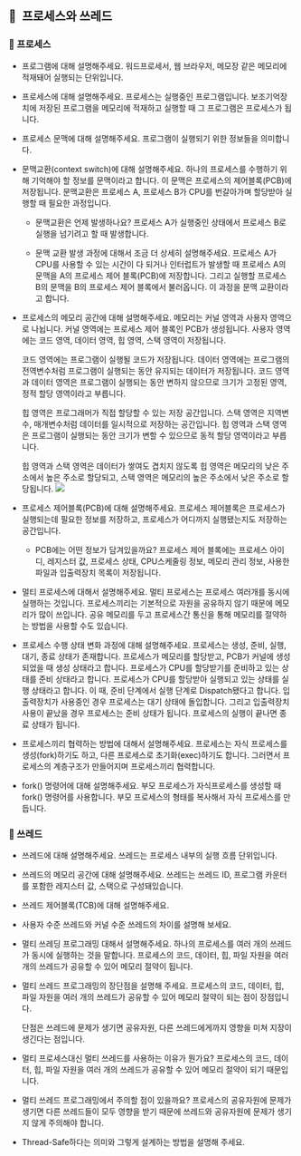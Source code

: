 ## 📌  프로세스와 쓰레드

### 📎 프로세스

- 프로그램에 대해 설명해주세요.
    워드프로세서, 웹 브라우저, 메모장 같은 메모리에 적재돼어 실행되는 단위입니다.
- 프로세스에 대해 설명해주세요.
	프로세스는 실행중인 프로그램입니다. 
	보조기억장치에 저장된 프로그램을 메모리에 적재하고 실행할 때 그 프로그램은 프로세스가 됩니다.
    
- 프로세스 문맥에 대해 설명해주세요.
    프로그램이 실행되기 위한 정보들을 의미합니다.
    
- 문맥교환(context switch)에 대해 설명해주세요.
    하나의 프로세스를 수행하기 위해 기억해야 할 정보를 문맥이라고 합니다.
    이 문맥은 프로세스의 제어블록(PCB)에 저장됩니다.
    문맥교환은 프로세스 A, 프로세스 B가 CPU를 번갈아가며 할당받아 실행할 때 필요한 과정입니다.
    
    - 문맥교환은 언제 발생하나요?
        프로세스 A가 실행중인 상태에서 프로세스 B로 실행을 넘기려고 할 때 발생합니다.
        
    - 문맥 교환 발생 과정에 대해서 조금 더 상세히 설명해주세요.
        프로세스 A가 CPU를 사용할 수 있는 시간이 다 되거나 인터럽트가 발생할 때
        프로세스 A의 문맥을 A의 프로세스 제어 블록(PCB)에 저장합니다.
        그리고 실행할 프로세스 B의 문맥을 B의 프로세스 제어 블록에서 불러옵니다.
        이 과정을 문맥 교환이라고 합니다.
        
- 프로세스의 메모리 공간에 대해 설명해주세요.
    메모리는 커널 영역과 사용자 영역으로 나뉩니다.
    커널 영역에는 프로세스 제어 블록인 PCB가 생성됩니다.
    사용자 영역에는 코드 영역, 데이터 영역, 힙 영역, 스택 영역이 저장됩니다.
    
    코드 영역에는 프로그램이 실행될 코드가 저장됩니다.
    데이터 영역에는 프로그램의 전역변수처럼 프로그램이 실행되는 동안 유지되는 데이터가 저장됩니다. 코드 영역과 데이터 영역은 프로그램이 실행되는 동안 변하지 않으므로 크기가 고정된 영역, 정적 할당 영역이라고 부릅니다.

    힙 영역은 프로그래머가 직접 할당할 수 있는 저장 공간입니다.
    스택 영역은 지역변수, 매개변수처럼 데이터를 일시적으로 저장하는 공간입니다.
    힙 영역과 스택 영역은 프로그램이 실행되는 동안 크기가 변할 수 있으므로 동적 할당 영역이라고 부릅니다.

    힙 영역과 스택 영역은 데이터가 쌓여도 겹치지 않도록 힙 영역은 메모리의 낮은 주소에서 높은 주소로 할당되고, 스택 영역은 메모리의 높은 주소에서 낮은 주소로 할당됩니다.
   ![](https://i.imgur.com/KTebkDU.png)

- 프로세스 제어블록(PCB)에 대해 설명해주세요.
    프로세스 제어블록은 프로세스가 실행되는데 필요한 정보를 저장하고, 프로세스가 어디까지 실행됐는지도 저장하는 공간입니다.
    
    - PCB에는 어떤 정보가 담겨있을까요?
	    프로세스 제어 블록에는 프로세스 아이디, 레지스터 값, 프로세스 상태, CPU스케줄링 정보, 메모리 관리 정보, 사용한 파일과 입출력장치 목록이 저장됩니다.
	    
- 멀티 프로세스에 대해서 설명해주세요.
    멀티 프로세스는 프로세스 여러개를 동시에 실행하는 것입니다.
    프로세스끼리는 기본적으로 자원을 공유하지 않기 때문에 메모리가 많이 쓰입니다. 공유 메모리를 두고 프로세스간 통신을 통해 메모리를 절약하는 방법을 사용할 수도 있습니다.
    
- 프로세스 수행 상태 변화 과정에 대해 설명해주세요.
    프로세스는 생성, 준비, 실행, 대기, 종료 상태가 존재합니다.
    프로세스가 메모리를 할당받고, PCB가 커널에 생성되었을 때 생성 상태라고 합니다.
    프로세스가 CPU를 할당받기를 준비하고 있는 상태를 준비 상태라고 합니다.
    프로세스가 CPU를 할당받아 실행되고 있는 상태를 실행 상태라고 합니다. 이 때, 준비 단계에서 실행 단계로 Dispatch됐다고 합니다.
    입출력장치가 사용중인 경우 프로세스는 대기 상태에 돌입합니다.
    그리고 입출력장치 사용이 끝났을 경우 프로세스는 준비 상태가 됩니다.
    프로세스의 실행이 끝나면 종료 상태가 됩니다.
    
- 프로세스끼리 협력하는 방법에 대해서 설명해주세요.
    프로세스는 자식 프로세스를 생성(fork)하기도 하고, 다른 프로세스로 초기화(exec)하기도 합니다. 그러면서 프로세스의 계층구조가 만들어지며 프로세스끼리 협력합니다.
    
- fork() 명령어에 대해 설명해주세요.
    부모 프로세스가 자식프로세스를 생성할 때 fork() 명령어를 사용합니다.
    부모 프로세스의 형태를 복사해서 자식 프로세스를 만듭니다.

### 📎 쓰레드

- 쓰레드에 대해 설명해주세요.
    쓰레드는 프로세스 내부의 실행 흐름 단위입니다.
    
- 쓰레드의 메모리 공간에 대해 설명해주세요.
    쓰레드는 쓰레드 ID, 프로그램 카운터를 포함한 레지스터 값, 스택으로 구성돼있습니다.
    
- 쓰레드 제어블록(TCB)에 대해 설명해주세요.
    
- 사용자 수준 쓰레드와 커널 수준 쓰레드의 차이를 설명해 보세요.
    
- 멀티 쓰레딩 프로그래밍 대해서 설명해주세요.
    하나의 프로세스를 여러 개의 쓰레드가 동시에 실행하는 것을 말합니다.
    프로세스의 코드, 데이터, 힙, 파일 자원을 여러 개의 쓰레드가 공유할 수 있어 메모리 절약이 됩니다.
    
- 멀티 쓰레드 프로그래밍의 장단점을 설명해 주세요.
    프로세스의 코드, 데이터, 힙, 파일 자원을 여러 개의 쓰레드가 공유할 수 있어 메모리 절약이 되는 점이 장점입니다.

	단점은 쓰레드에 문제가 생기면 공유자원, 다른 쓰레드에게까지 영향을 미쳐 지장이 생긴다는 점입니다.
	
- 멀티 프로세스대신 멀티 쓰레드를 사용하는 이유가 뭔가요?
    프로세스의 코드, 데이터, 힙, 파일 자원을 여러 개의 쓰레드가 공유할 수 있어 메모리 절약이 되기 때문입니다.
    
- 멀티 쓰레드 프로그래밍에서 주의할 점이 있을까요?
    프로세스의 공유자원에 문제가 생기면 다른 쓰레드들이 모두 영향을 받기 때문에 쓰레드와 공유자원에 문제가 생기지 않게 주의해야 합니다.
    
- Thread-Safe하다는 의미와 그렇게 설계하는 방법을 설명해 주세요.